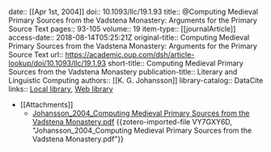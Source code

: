 date:: [[Apr 1st, 2004]]
doi:: 10.1093/llc/19.1.93
title:: @Computing Medieval Primary Sources from the Vadstena Monastery: Arguments for the Primary Source Text
pages:: 93-105
volume:: 19
item-type:: [[journalArticle]]
access-date:: 2018-08-14T05:25:21Z
original-title:: Computing Medieval Primary Sources from the Vadstena Monastery: Arguments for the Primary Source Text
url:: https://academic.oup.com/dsh/article-lookup/doi/10.1093/llc/19.1.93
short-title:: Computing Medieval Primary Sources from the Vadstena Monastery
publication-title:: Literary and Linguistic Computing
authors:: [[K. G. Johansson]]
library-catalog:: DataCite
links:: [Local library](zotero://select/groups/2386895/items/BM8AQDUI), [Web library](https://www.zotero.org/groups/2386895/items/BM8AQDUI)

- [[Attachments]]
	- [Johansson_2004_Computing Medieval Primary Sources from the Vadstena Monastery.pdf](https://zero.sci-hub.se/4161/d7e1c615eee68dd3277ab029b7a0ea79/johansson2004.pdf#navpanes=0&view=FitH) {{zotero-imported-file VY7GXY6D, "Johansson_2004_Computing Medieval Primary Sources from the Vadstena Monastery.pdf"}}